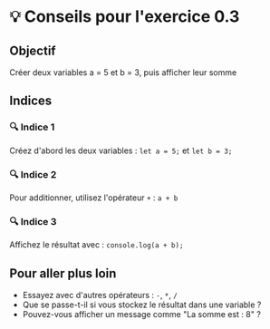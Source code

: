 # 💡 Conseils pour l'exercice 0.3

## Objectif
Créer deux variables a = 5 et b = 3, puis afficher leur somme

## Indices

### 🔍 Indice 1
Créez d'abord les deux variables : `let a = 5;` et `let b = 3;`

### 🔍 Indice 2
Pour additionner, utilisez l'opérateur `+` : `a + b`

### 🔍 Indice 3
Affichez le résultat avec : `console.log(a + b);`

## Pour aller plus loin
- Essayez avec d'autres opérateurs : `-`, `*`, `/`
- Que se passe-t-il si vous stockez le résultat dans une variable ?
- Pouvez-vous afficher un message comme "La somme est : 8" ?

